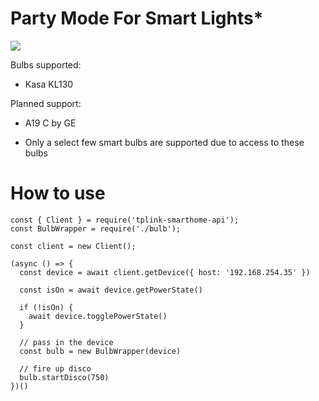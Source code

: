 Party Mode For Smart Lights*
===

![](disco_720.gif)

Bulbs supported:

- Kasa KL130

Planned support:

- A19 C by GE

* Only a select few smart bulbs are supported due to access to these bulbs

How to use
===

```
const { Client } = require('tplink-smarthome-api');
const BulbWrapper = require('./bulb');

const client = new Client();

(async () => {
  const device = await client.getDevice({ host: '192.168.254.35' })

  const isOn = await device.getPowerState()

  if (!isOn) {
    await device.togglePowerState()
  }

  // pass in the device
  const bulb = new BulbWrapper(device)

  // fire up disco
  bulb.startDisco(750)
})()
```